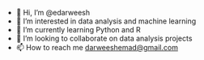 - 👋 Hi, I’m @edarweesh
- 👀 I’m interested in data analysis and machine learning
- 🌱 I’m currently learning Python and R
- 💞️ I’m looking to collaborate on data analysis projects
- 📫 How to reach me darweeshemad@gmail.com

<!---
edarweesh/edarweesh is a ✨ special ✨ repository because its `README.md` (this file) appears on your GitHub profile.
You can click the Preview link to take a look at your changes.
--->
